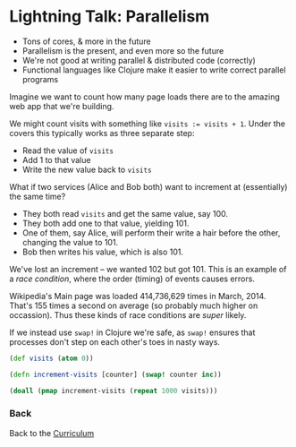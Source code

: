 Lightning Talk: Parallelism
===========================

* Tons of cores, & more in the future
* Parallelism is the present, and even more so the future
* We're not good at writing parallel & distributed code (correctly)
* Functional languages like Clojure make it easier to write correct parallel programs

Imagine we want to count how many page loads there are to the amazing web app that we're building.

We might count visits with something like `visits := visits + 1`. Under the covers this typically works as three separate step:
* Read the value of `visits`
* Add 1 to that value
* Write the new value back to `visits`

What if two services (Alice and Bob both) want to increment at (essentially) the same time?
* They both read `visits` and get the same value, say 100.
* They both add one to that value, yielding 101.
* One of them, say Alice, will perform their write a hair before the other, changing the value to 101.
* Bob then writes his value, which is also 101.

We've lost an increment – we wanted 102 but got 101. This is an example of a _race condition_, where the order (timing) of events causes errors.

Wikipedia's Main page was loaded 414,736,629 times in March, 2014. That's 155 times a second on average (so probably much higher on occassion). Thus these kinds of race conditions are _super_ likely.

If we instead use `swap!` in Clojure we're safe, as `swap!` ensures that processes don't step on each other's toes in nasty ways.

```Clojure
(def visits (atom 0))

(defn increment-visits [counter] (swap! counter inc))

(doall (pmap increment-visits (repeat 1000 visits)))
```


### Back

Back to the [Curriculum](../README.md)
